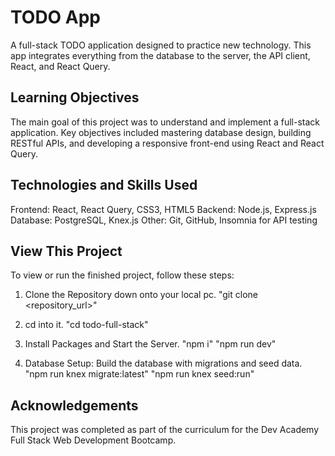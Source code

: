 # TODO App
A full-stack TODO application designed to practice new technology. This app integrates everything from the database to the server, the API client, React, and React Query.

## Learning Objectives
The main goal of this project was to understand and implement a full-stack application. Key objectives included mastering database design, building RESTful APIs, and developing a responsive front-end using React and React Query.

## Technologies and Skills Used
Frontend: React, React Query, CSS3, HTML5
Backend: Node.js, Express.js
Database: PostgreSQL, Knex.js
Other: Git, GitHub, Insomnia for API testing

## View This Project
To view or run the finished project, follow these steps:

1) Clone the Repository down onto your local pc.
"git clone <repository_url>"

2) cd into it.
"cd todo-full-stack"

4) Install Packages and Start the Server.
"npm i"
"npm run dev"

6) Database Setup: Build the database with migrations and seed data.
"npm run knex migrate:latest"
"npm run knex seed:run"

## Acknowledgements
This project was completed as part of the curriculum for the Dev Academy Full Stack Web Development Bootcamp.
